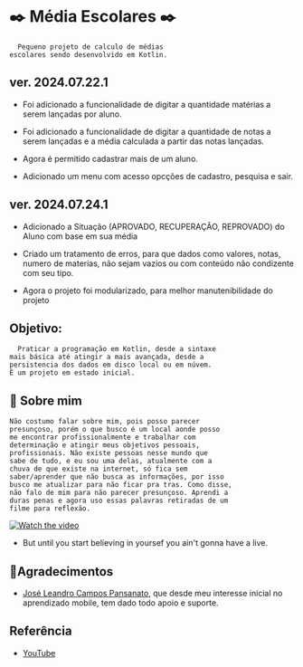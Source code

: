 
# ✒️ Média Escolares ✒️
      Pequeno projeto de calculo de médias 
    escolares sendo desenvolvido em Kotlin. 
    
ver. 2024.07.22.1
----------------------------------------------------------
* Foi adicionado a funcionalidade de digitar a quantidade
  matérias a serem lançadas por aluno.
  
* Foi adicionado a funcionalidade de digitar a quantidade
  de notas a serem lançadas e a média calculada a partir
  das notas lançadas.

* Agora é permitido cadastrar mais de um aluno.
  
* Adicionado um menu com acesso opcções de cadastro,
  pesquisa e sair.
 
ver. 2024.07.24.1
----------------------------------------------------------
* Adicionado a Situação (APROVADO, RECUPERAÇÃO, REPROVADO)
  do Aluno com base em sua média

* Criado um tratamento de erros, para que dados como valores,
  notas, numero de materias, não sejam vazios ou com conteúdo
  não condizente com seu tipo.
  
* Agora o projeto foi modularizado, para melhor manutenibilidade
  do projeto


## Objetivo: 
      Praticar a programação em Kotlin, desde a sintaxe 
    mais básica até atingir a mais avançada, desde a 
    persistencia dos dados em disco local ou em núvem. 
    É um projeto em estado inicial.
## 🚀 Sobre mim
    Não costumo falar sobre mim, pois posso parecer 
    presunçoso, porém o que busco é um local aonde posso
    me encontrar profissionalmente e trabalhar com 
    determinação e atingir meus objetivos pessoais, 
    profissionais. Não existe pessoas nesse mundo que 
    sabe de tudo, e eu sou uma delas, atualmente com a 
    chuva de que existe na internet, só fica sem 
    saber/aprender que não busca as informações, por isso 
    busco me atualizar para não ficar pra tras. Como disse, 
    não falo de mim para não parecer presunçoso. Aprendi a 
    duras penas e agora uso essas palavras retiradas de um 
    filme para reflexão.



 [![Watch the video](https://br.web.img3.acsta.net/c_310_420/medias/nmedia/18/91/95/32/20171186.jpg)](https://www.youtube.com/watch?v=hzIVCUmp5Po&ab_channel=MrSlashBR)

* But until you start believing in yoursef
        you ain't gonna have a live.

## 🤝Agradecimentos
* [José Leandro Campos Pansanato](https://www.linkedin.com/in/jose-leandro-campos-pansanato/), que desde meu interesse inicial no aprendizado mobile,
tem dado todo apoio e suporte.

## Referência

 - [YouTube](https://www.youtube.com/watch?v=hzIVCUmp5Po&ab_channel=MrSlashBR)


